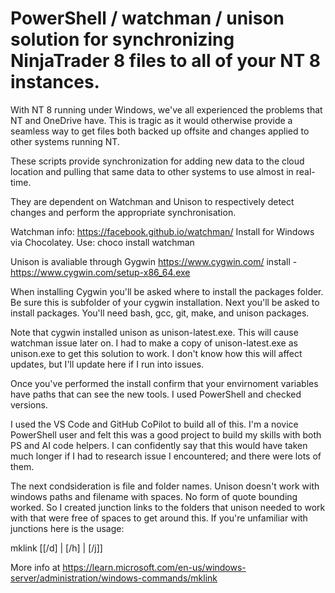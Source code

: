 # PowerShell / watchman / unison solution for synchronizing NinjaTrader 8 files to all of your NT 8 instances.

With NT 8 running under Windows, we've all experienced the problems that NT and OneDrive have.  This is tragic as it would otherwise provide a seamless way to get files both backed up offsite and changes applied to other systems running NT.

These scripts provide synchronization for adding new data to the cloud location and pulling that same data to other systems to use almost in real-time.

They are dependent on Watchman and Unison to respectively detect changes and perform the appropriate synchronisation.

Watchman info: https://facebook.github.io/watchman/
Install for Windows via Chocolatey.  Use: choco install watchman

Unison is avaliable through Gygwin https://www.cygwin.com/ install - https://www.cygwin.com/setup-x86_64.exe

When installing Cygwin you'll be asked where to install the packages folder.  Be sure this is subfolder of your cygwin installation.
Next you'll be asked to install packages.  You'll need bash, gcc, git, make, and unison packages.

Note that cygwin installed unison as unison-latest.exe.  This will cause watchman issue later on.  I had to make a copy of unison-latest.exe as unison.exe to get this solution to work.  I don't know how this will affect updates, but I'll update here if I run into issues.

Once you've performed the install confirm that your envirnoment variables have paths that can see the new tools.  I used PowerShell and checked versions.

I used the VS Code and GitHub CoPilot to build all of this.  I'm a novice PowerShell user and felt this was a good project to build my skills with both PS and AI code helpers.  I can confidently say that this would have taken much longer if I had to research issue I encountered; and there were lots of them.

The next condsideration is file and folder names.  Unison doesn't work with windows paths and filename with spaces.  No form of quote bounding worked.  So I created junction links to the folders that unison needed to work with that were free of spaces to get around this.  If you're unfamiliar with junctions here is the usage: 

mklink [[/d] | [/h] | [/j]] <link> <target>

More info at https://learn.microsoft.com/en-us/windows-server/administration/windows-commands/mklink

